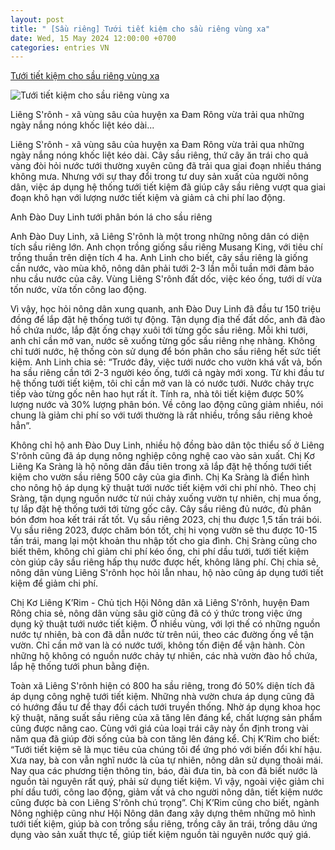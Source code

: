 ```yaml
---
layout: post
title: " [Sầu riêng] Tưới tiết kiệm cho sầu riêng vùng xa"
date: Wed, 15 May 2024 12:00:00 +0700
categories: entries VN
---
```

[Tưới tiết kiệm cho sầu riêng vùng xa](https://baolamdong.vn/kinh-te/202405/tuoi-tiet-kiem-cho-sau-rieng-vung-xa-6bc2602/)

![Tưới tiết kiệm cho sầu riêng vùng xa](https://baolamdong.vn/file/e7837c02845ffd04018473e6df282e92/052024/t3b_20240514165938.jpg?width=600&height=-&type=resize)

Liêng S'rônh - xã vùng sâu của huyện xa Đam Rông vừa trải qua những ngày nắng nóng khốc liệt kéo dài...

Liêng S'rônh - xã vùng sâu của huyện xa Đam Rông vừa trải qua những ngày nắng nóng khốc liệt kéo dài. Cây sầu riêng, thứ cây ăn trái cho quả vàng đòi hỏi nước tưới thường xuyên cũng đã trải qua giai đoạn nhiều tháng không mưa. Nhưng với sự thay đổi trong tư duy sản xuất của người nông dân, việc áp dụng hệ thống tưới tiết kiệm đã giúp cây sầu riêng vượt qua giai đoạn khô hạn với lượng nước tiết kiệm và giảm cả chi phí lao động.

Anh Đào Duy Linh tưới phân bón lá cho sầu riêng

Anh Đào Duy Linh, xã Liêng S'rônh là một trong những nông dân có diện tích sầu riêng lớn. Anh chọn trồng giống sầu riêng Musang King, với tiêu chí trồng thuần trên diện tích 4 ha. Anh Linh cho biết, cây sầu riêng là giống cần nước, vào mùa khô, nông dân phải tưới 2-3 lần mỗi tuần mới đảm bảo nhu cầu nước của cây. Vùng Liêng S'rônh đất dốc, việc kéo ống, tưới dí vừa tốn nước, vừa tốn công lao động.

Vì vậy, học hỏi nông dân xung quanh, anh Đào Duy Linh đã đầu tư 150 triệu đồng để lắp đặt hệ thống tưới tự động. Tận dụng địa thế đất dốc, anh đã đào hồ chứa nước, lắp đặt ống chạy xuôi tới từng gốc sầu riêng. Mỗi khi tưới, anh chỉ cần mở van, nước sẽ xuống từng gốc sầu riêng nhẹ nhàng. Không chỉ tưới nước, hệ thống còn sử dụng để bón phân cho sầu riêng hết sức tiết kiệm. Anh Linh chia sẻ: “Trước đây, việc tưới nước cho vườn khá vất vả, bốn ha sầu riêng cần tới 2-3 người kéo ống, tưới cả ngày mới xong. Từ khi đầu tư hệ thống tưới tiết kiệm, tôi chỉ cần mở van là có nước tưới. Nước chảy trực tiếp vào từng gốc nên hao hụt rất ít. Tính ra, nhà tôi tiết kiệm được 50% lượng nước và 30% lượng phân bón. Về công lao động cũng giảm nhiều, nói chung là giảm chi phí so với tưới thường là rất nhiều, trồng sầu riêng khoẻ hẳn”.

Không chỉ hộ anh Đào Duy Linh, nhiều hộ đồng bào dân tộc thiểu số ở Liêng S'rônh cũng đã áp dụng nông nghiệp công nghệ cao vào sản xuất. Chị Kơ Liêng Ka Sràng là hộ nông dân đầu tiên trong xã lắp đặt hệ thống tưới tiết kiệm cho vườn sầu riêng 500 cây của gia đình. Chị Ka Sràng là điển hình cho nông hộ áp dụng kỹ thuật tưới nước tiết kiệm với chi phí nhỏ. Theo chị Sràng, tận dụng nguồn nước từ núi chảy xuống vườn tự nhiên, chị mua ống, tự lắp đặt hệ thống tưới tới từng gốc cây. Cây sầu riêng đủ nước, đủ phân bón đơm hoa kết trái rất tốt. Vụ sầu riêng 2023, chị thu được 1,5 tấn trái bói. Vụ sầu riêng 2023, được chăm bón tốt, chị hi vọng vườn sẽ thu được 10-15 tấn trái, mang lại một khoản thu nhập tốt cho gia đình. Chị Sràng cũng cho biết thêm, không chỉ giảm chi phí kéo ống, chi phí dầu tưới, tưới tiết kiệm còn giúp cây sầu riêng hấp thụ nước được hết, không lãng phí. Chị chia sẻ, nông dân vùng Liêng S'rônh học hỏi lẫn nhau, hộ nào cũng áp dụng tưới tiết kiệm để giảm chi phí.

Chị Kơ Liêng K’Rim - Chủ tịch Hội Nông dân xã Liêng S'rônh, huyện Đam Rông chia sẻ, nông dân vùng sâu giờ cũng đã có ý thức trong việc ứng dụng kỹ thuật tưới nước tiết kiệm. Ở nhiều vùng, với lợi thế có những nguồn nước tự nhiên, bà con đã dẫn nước từ trên núi, theo các đường ống về tận vườn. Chỉ cần mở van là có nước tưới, không tốn điện để vận hành. Còn những hộ không có nguồn nước chảy tự nhiên, các nhà vườn đào hồ chứa, lắp hệ thống tưới phun bằng điện.

Toàn xã Liêng S'rônh hiện có 800 ha sầu riêng, trong đó 50% diện tích đã áp dụng công nghệ tưới tiết kiệm. Những nhà vườn chưa áp dụng cũng đã có hướng đầu tư để thay đổi cách tưới truyền thống. Nhờ áp dụng khoa học kỹ thuật, năng suất sầu riêng của xã tăng lên đáng kể, chất lượng sản phẩm cũng được nâng cao. Cùng với giá của loại trái cây này ổn định trong vài năm qua đã giúp đời sống của bà con tăng lên đáng kể. Chị K’Rim cho biết: “Tưới tiết kiệm sẽ là mục tiêu của chúng tôi để ứng phó với biến đổi khí hậu. Xưa nay, bà con vẫn nghĩ nước là của tự nhiên, nông dân sử dụng thoải mái. Nay qua các phương tiện thông tin, báo, đài đưa tin, bà con đã biết nước là nguồn tài nguyên rất quý, phải sử dụng tiết kiệm. Vì vậy, ngoài việc giảm chi phí dầu tưới, công lao động, giảm vất vả cho người nông dân, tiết kiệm nước cũng được bà con Liêng S'rônh chú trọng”. Chị K’Rim cũng cho biết, ngành Nông nghiệp cũng như Hội Nông dân đang xây dựng thêm những mô hình tưới tiết kiệm, giúp bà con trồng sầu riêng, trồng cây ăn trái, trồng dâu ứng dụng vào sản xuất thực tế, giúp tiết kiệm nguồn tài nguyên nước quý giá.

